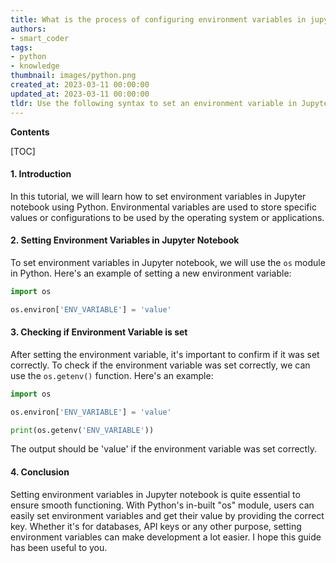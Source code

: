 ```yaml
---
title: What is the process of configuring environment variables in jupyter notebook?
authors:
- smart_coder
tags:
- python
- knowledge
thumbnail: images/python.png
created_at: 2023-03-11 00:00:00
updated_at: 2023-03-11 00:00:00
tldr: Use the following syntax to set an environment variable in Jupyter notebook %env VARIABLE\_NAME=value.
---
```


**Contents**

[TOC]

#### 1. Introduction
In this tutorial, we will learn how to set environment variables in Jupyter notebook using Python. Environmental variables are used to store specific values or configurations to be used by the operating system or applications.


#### 2. Setting Environment Variables in Jupyter Notebook

To set environment variables in Jupyter notebook, we will use the `os` module in Python. Here's an example of setting a new environment variable:


```python
import os

os.environ['ENV_VARIABLE'] = 'value'
```


#### 3. Checking if Environment Variable is set
 After setting the environment variable, it's important to confirm if it was set correctly. To check if the environment variable was set correctly, we can use the `os.getenv()` function. Here's an example:

```python
import os

os.environ['ENV_VARIABLE'] = 'value'

print(os.getenv('ENV_VARIABLE'))
```
The output should be 'value' if the environment variable was set correctly.


#### 4. Conclusion
Setting environment variables in Jupyter notebook is quite essential to ensure smooth functioning. With Python's in-built "os" module, users can easily set environment variables and get their value by providing the correct key. Whether it's for databases, API keys or any other purpose, setting environment variables can make development a lot easier. I hope this guide has been useful to you.
